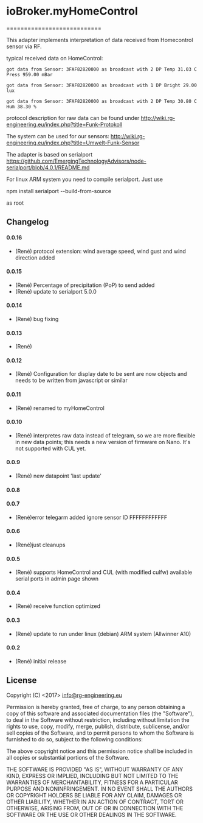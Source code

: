 
# ioBroker.myHomeControl
===========================


This adapter implements interpretation of data received from Homecontrol sensor via RF.

 typical received data on HomeControl:
 	
	got data from Sensor: 3FAF82820000 as broadcast with 2 DP Temp 31.03 C Press 959.00 mBar
		
	got data from Sensor: 3FAF82820000 as broadcast with 1 DP Bright 29.00 lux
	
	got data from Sensor: 3FAF82820000 as broadcast with 2 DP Temp 30.80 C Hum 38.30 %

protocol description for raw data can be found under
http://wiki.rg-engineering.eu/index.php?title=Funk-Protokoll

The system can be used for our sensors:
http://wiki.rg-engineering.eu/index.php?title=Umwelt-Funk-Sensor

 
The adapter is based on serialport 
https://github.com/EmergingTechnologyAdvisors/node-serialport/blob/4.0.1/README.md

For linux ARM system you need to compile serialport.
Just use 

 npm install serialport --build-from-source

as root

## Changelog

#### 0.0.16
* (René) protocol extension: wind average speed, wind gust and wind direction added

#### 0.0.15
* (René) Percentage of precipitation (PoP) to send added
* (René) update to serialport 5.0.0

#### 0.0.14
* (René) bug fixing

#### 0.0.13
* (René) 

#### 0.0.12
* (René) Configuration for display
	date to be sent are now objects and needs to be written from javascript or similar

#### 0.0.11
* (René) renamed to myHomeControl

#### 0.0.10
* (René) interpretes raw data instead of telegram, so we are more flexible in new data points; this needs a new version of firmware on Nano. It's not supported with CUL yet.

#### 0.0.9
* (René) new datapoint 'last update'

#### 0.0.8

#### 0.0.7
* (René)error telegarm added
		ignore sensor ID FFFFFFFFFFFF

#### 0.0.6
* (René)just cleanups

#### 0.0.5
* (René) supports HomeControl and CUL (with modified culfw)
		 available serial ports in admin page shown

#### 0.0.4
* (René) receive function optimized

#### 0.0.3
* (René) update to run under linux (debian) ARM system (Allwinner A10)

#### 0.0.2
* (René) initial release

## License


Copyright (C) <2017>  <info@rg-engineering.eu>

Permission is hereby granted, free of charge, to any person obtaining a copy of this software and associated documentation files (the "Software"), to deal in the Software without restriction, including without limitation the rights to use, copy, modify, merge, publish, distribute, sublicense, and/or sell copies of the Software, and to permit persons to whom the Software is furnished to do so, subject to the following conditions:

The above copyright notice and this permission notice shall be included in all copies or substantial portions of the Software.

THE SOFTWARE IS PROVIDED "AS IS", WITHOUT WARRANTY OF ANY KIND, EXPRESS OR IMPLIED, INCLUDING BUT NOT LIMITED TO THE WARRANTIES OF MERCHANTABILITY, FITNESS FOR A PARTICULAR PURPOSE AND NONINFRINGEMENT. IN NO EVENT SHALL THE AUTHORS OR COPYRIGHT HOLDERS BE LIABLE FOR ANY CLAIM, DAMAGES OR OTHER LIABILITY, WHETHER IN AN ACTION OF CONTRACT, TORT OR OTHERWISE, ARISING FROM, OUT OF OR IN CONNECTION WITH THE SOFTWARE OR THE USE OR OTHER DEALINGS IN THE SOFTWARE.
